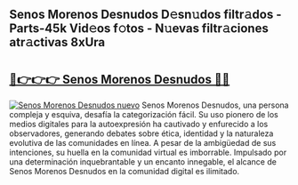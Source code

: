 ## Senos Morenos Desnudos D𝚎sn𝚞dos filtr𝚊dos - Parts-45k Vid𝚎os f𝚘tos - N𝚞evas filtr𝚊ciones atr𝚊ctivas 8xUra

# <h2><a href="http://mbarsl.tromn.icu/?c=Senos+Morenos+Desnudos">🔗👉👉👉 Senos Morenos Desnudos 🔗🔗</a></h2>

[![Senos Morenos Desnudos nuevo](https://i.imgur.com/pEAQMta.gif)](http://mbarsl.tromn.icu/?c=Senos+Morenos+Desnudos)
Senos Morenos Desnudos, una persona compleja y esquiva, desafía la categorización fácil. Su uso pionero de los medios digitales para la autoexpresión ha cautivado y enfurecido a los observadores, generando debates sobre ética, identidad y la naturaleza evolutiva de las comunidades en línea. A pesar de la ambigüedad de sus intenciones, su huella en la comunidad virtual es imborrable. Impulsado por una determinación inquebrantable y un encanto innegable, el alcance de Senos Morenos Desnudos en la comunidad digital es ilimitado.
